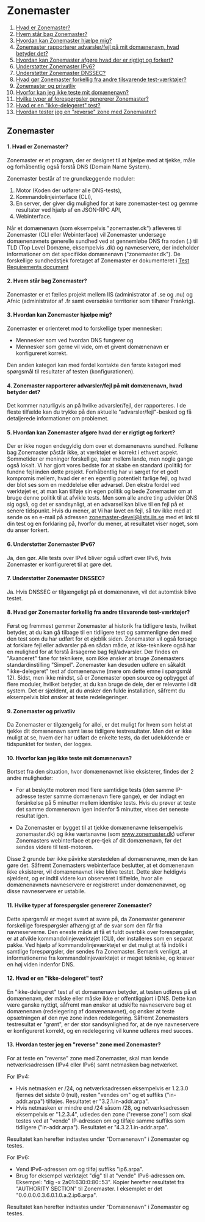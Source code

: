 Zonemaster
==========

1. [Hvad er Zonemaster?](#q1)
2. [Hvem står bag Zonemaster?](#q2)
3. [Hvordan kan Zonemaster hjælpe mig?](#q3)
4. [Zonemaster rapporterer advarsler/fejl på mit domænenavn, hvad betyder det?](#q4)
5. [Hvordan kan Zonemaster afgøre hvad der er rigtigt og forkert?](#q5)
6. [Understøtter Zonemaster IPv6?](#q6)
7. [Understøtter Zonemaster DNSSEC?](#q7) 
8. [Hvad gør Zonemaster forkellig fra andre tilsvarende test-værktøjer?](#q8)
9. [Zonemaster og privatliv](#q9)
10. [Hvorfor kan jeg ikke teste mit domænenavn?](#q10)
11. [Hvilke typer af forespørgsler genererer Zonemaster?](#q11)
12. [Hvad er en "ikke-delegeret" test?](#q12)
13. [Hvordan tester jeg en "reverse" zone med Zonemaster?](#q13)

Zonemaster
----------
#### 1. Hvad er Zonemaster? <a name="q1"></a>
Zonemaster er et program, der er designet til at hjælpe med at tjekke, måle
og forhåbentlig også forstå DNS (Domain Name System).

Zonemaster består af tre grundlæggende moduler:

  1. Motor (Koden der udfører alle DNS-tests),
  2. Kommandolinjeinterface (CLI),
  3. En server, der giver dig mulighed for at køre zonemaster-test og 
  gemme resultater ved hjælp af en JSON-RPC API,
  4. Webinterface.

Når et domænenavn (som eksempelvis "zonemaster.dk") afleveres til Zonemaster (CLI eller
Webinterface) vil Zonemaster undersøge domænenavnets generelle sundhed ved at gennemløbe
DNS fra roden (.) til TLD (Top Level Domæne, eksempelvis .dk) og navneservere, der indeholder
informationer om det specifikke domænenavn ("zonemaster.dk"). De forskellige sundhedstjek
foretaget af Zonemaster er dokumenteret i [Test Requirements document](https://github.com/zonemaster/zonemaster/blob/master/docs/requirements/TestRequirements.md)

#### 2. Hvem står bag Zonemaster? <a name="q2"></a>
Zonemaster er et fælles projekt mellem IIS (administrator af .se og .nu) og Afnic
(administrator af .fr samt oversøiske territorier som tilhører Frankrig).

#### 3. Hvordan kan Zonemaster hjælpe mig? <a name="q3"></a>
Zonemaster er orienteret mod to forskellige typer mennesker:

  - Mennesker som ved hvordan DNS fungerer og
  - Mennesker som gerne vil vide, om et givent domænenavn er konfigureret korrekt.

Den anden kategori kan med fordel kontakte den første kategori med spørgsmål til
resultater af testen (konfigurationen).

#### 4. Zonemaster rapporterer advarsler/fejl på mit domænenavn, hvad betyder det? <a name="q4"></a>
Det kommer naturligvis an på hvilke advarsler/fejl, der rapporteres. I de fleste
tilfælde kan du trykke på den aktuelle "advarsler/fejl"-besked og få detaljerede
informationer om problemet.

#### 5. Hvordan kan Zonemaster afgøre hvad der er rigtigt og forkert? <a name="q5"></a>
Der er ikke nogen endegyldig dom over et domænenavns sundhed. Folkene bag Zonemaster påstår ikke,
at værktøjet er korrekt i ethvert aspekt. Sommetider er meninger forskellige, især mellem lande,
men nogle gange også lokalt. Vi har gjort vores bedste for at skabe en standard (politik)
for fundne fejl inden dette projekt. Forhåbentlig har vi sørget for et godt kompromis mellem,
hvad der er en egentlig potentielt farlige fejl, og hvad der blot ses som en meddelelse eller
advarsel. Den ekstra fordel ved værktøjet er, at man kan tilføje sin egen politik og bede
Zonemaster om at bruge denne politik til at afvikle tests.
Men som alle andre ting udvikler DNS sig også, og det er sandsynligt, at en advarsel kan blive
til en fejl på et senere tidspunkt. Hvis du mener, at Vi har lavet en fejl, så tøv ikke med at
sende os en e-mail på adressen zonemaster-devel@lists.iis.se med et link til din test
og en forklaring på, hvorfor du mener, at resultatet viser noget, som du anser forkert.

#### 6. Understøtter Zonemaster IPv6? <a name="q6"></a>
Ja, den gør. Alle tests over IPv4 bliver også udført over IPv6, hvis Zonemaster
er konfigureret til at gøre det.

#### 7. Understøtter Zonemaster DNSSEC? <a name="q7"></a>
Ja. Hvis DNSSEC er tilgængeligt på et domænenavn, vil det automtisk blive testet.

#### 8. Hvad gør Zonemaster forkellig fra andre tilsvarende test-værktøjer? <a name="q8"></a>
Først og fremmest gemmer Zonemaster al historik fra tidligere tests, hvilket betyder, at du kan
gå tilbage til en tidligere test og sammenligne den med den test som du har udført for
et øjeblik siden.
Zonemaster vil også forsøge at forklare fejl eller advarsler på en sådan måde, at ikke-teknikere
også har en mulighed for at forstå årsagerne bag fejl/advarsler.
Der findes en "Avanceret" fane for teknikere, som ikke ønsker at bruge Zonemasters
standardinstilling "Simpel".
Zonemaster kan desuden udføre en såkaldt "ikke-delegeret" test af domænenavne (mere om dette
emne i spørgsmål 12).
Sidst, men ikke mindst, så er Zonemaster open source og opbygget af flere moduler, hvilket
betyder, at du kan bruge de dele, der er relevante i dit system. Det er sjældent, at du
ønsker den fulde installation, såfremt du eksempelvis blot ønsker at teste redelegeringer.

#### 9. Zonemaster og privatliv <a name="q9"></a>
Da Zonemaster er tilgængelig for allei, er det muligt for hvem som helst at tjekke dit
domænenavn samt læse tidligere testresultater. Men det er ikke muligt at se, hvem der
har udført de enkelte tests, da det udelukkende er tidspunktet for testen, der logges.

#### 10. Hvorfor kan jeg ikke teste mit domænenavn? <a name="q10"></a>
Bortset fra den situation, hvor domænenavnet ikke eksisterer, findes der 2 andre muligheder:

  - For at beskytte motoren mod flere samtidige tests (den samme IP-adresse tester
    samme domænenavn flere gange), er der indlagt en forsinkelse på 5 minutter mellem
    identiske tests. Hvis du prøver at teste det samme domænenavn igen indenfor 5 minutter,
    vises det seneste resultat igen.

  - Da Zonemaster er bygget til at tjekke domænenavne (eksempelvis zonemaster.dk) og ikke
    værtsnavne (som www.zonemaster.dk) udfører Zonemasters webinterface et pre-tjek af dit
    domænenavn, før det sendes videre til test-motoren.

Disse 2 grunde bør ikke påvirke størstedelen af domænenavne, men de kan gøre det. Såfremt
Zonemasters webinterface beslutter, at et domænenavn ikke eksisterer, vil domænenavnet
ikke blive testet. Dette sker heldigvis sjældent, og er indtil videre kun observeret i
tilfælde, hvor alle domænenavnets navneservere er registreret under domænenavnet, og disse
navneservere er ustabile.

#### 11. Hvilke typer af forespørgsler genererer Zonemaster? <a name="q11"></a>
Dette spørgsmål er meget svært at svare på, da Zonemaster genererer forskellige
forespørgsler afhængigt af de svar som den får fra navneserverne. Den eneste måde
at få et fuldt overblik over forespørgsler, er at afvikle kommandolinjeværktøjet
(CLI), der installeres som en separat pakke. Ved hjælp af kommandolinjeværktøjet
er det muligt at få indblik i samtlige forespørgsler, der sendes fra Zonemaster.
Bemærk venligst, at informationerne fra kommandolinjeværktøjet er meget tekniske,
og kræver en høj viden indenfor DNS.

#### 12. Hvad er en "ikke-delegeret" test? <a name="q12"></a>
En "ikke-delegeret" test af et domænenavn betyder, at testen udføres på et
domænenavn, der måske eller måske ikke er offentliggjort i DNS. Dette kan være
ganske nyttigt, såfremt man ønsker at udskifte navneservere bag et domænenavn
(redelegering af domænenavnet), og ønsker at teste opsætningen af den nye zone
inden redelegering. Såfremt Zonemasters testresultat er "grønt", er der stor
sandsynlighed for, at de nye navneservere er konfigureret korrekt, og en
redelegering vil kunne udføres med succes.

#### 13. Hvordan tester jeg en "reverse" zone med Zonemaster? <a name="q13"></a>
For at teste en "reverse" zone med Zonemaster, skal man kende netværksadressen
(IPv4 eller IPv6) samt netmasken bag netværket.

For IPv4:
  - Hvis netmasken er /24, og netværksadressen eksempelvis er 1.2.3.0 fjernes
    det sidste 0 (nul), resten "vendes om" og et suffiks ("in-addr.arpa") tilføjes.
    Resultatet er "3.2.1.in-addr.arpa".
  - Hvis netmasken er mindre end /24 såsom /28, og netværksadressen eksempelvis
    er "1.2.3.4", udledes den zone ("reverse zone") som skal testes ved at
    "vende" IP-adressen om og tilføje samme suffiks som tidligere ("in-addr.arpa").
    Resultatet er "4.3.2.1.in-addr.arpa".

Resultatet kan herefter indtastes under "Domænenavn" i Zonemaster og testes.

For IPv6:
  - Vend IPv6-adressen om og tilføj suffiks "ip6.arpa".
  - Brug for eksempel værktøjet "dig" til at "vende" IPv6-adressen om.
    Eksempel: "dig -x 2a01:630:0:80::53". Kopier herefter resultatet fra
    "AUTHORITY SECTION" til Zonemaster. I eksemplet er det
    "0.0.0.0.0.3.6.0.1.0.a.2.ip6.arpa".

Resultatet kan herefter indtastes under "Domænenavn" i Zonemaster og testes.
